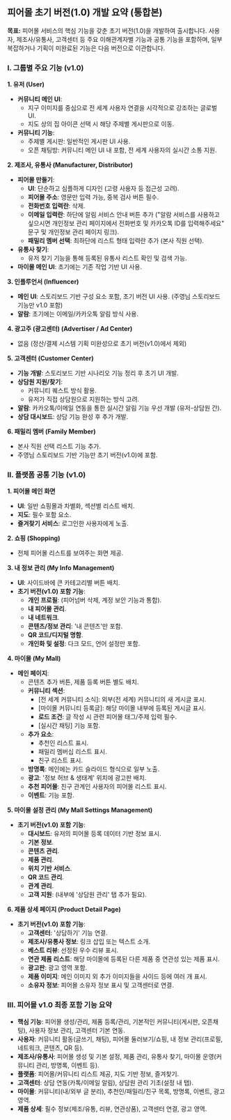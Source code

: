 ## 피어몰 초기 버전(1.0) 개발 요약 (통합본)

**목표:** 피어몰 서비스의 핵심 기능을 갖춘 초기 버전(1.0)을 개발하여 출시합니다. 사용자, 제조사/유통사, 고객센터 등 주요 이해관계자별 기능과 공통 기능을 포함하며, 일부 복잡하거나 기획이 미완료된 기능은 다음 버전으로 이관합니다.

### **I. 그룹별 주요 기능 (v1.0)**

**1. 유저 (User)**

*   **커뮤니티 메인 UI**:
    *   지구 이미지를 중심으로 전 세계 사용자 연결을 시각적으로 강조하는 글로벌 UI.
    *   지도 상의 집 아이콘 선택 시 해당 주제별 게시판으로 이동.
*   **커뮤니티 기능**:
    *   주제별 게시판: 일반적인 게시판 UI 사용.
    *   오픈 채팅방: 커뮤니티 메인 UI 내 포함, 전 세계 사용자의 실시간 소통 지원.

**2. 제조사, 유통사 (Manufacturer, Distributor)**

*   **피어몰 만들기**:
    *   **UI**: 단순하고 심플하게 디자인 (고령 사용자 등 접근성 고려).
    *   **피어몰 주소**: 영문만 입력 가능, 중복 검사 버튼 필수.
    *   **전화번호 입력란**: 삭제.
    *   **이메일 입력란**: 하단에 알림 서비스 안내 버튼 추가 ("알람 서비스를 사용하고 싶으시면 개인정보 관리 페이지에서 전화번호 및 카카오톡 ID를 입력해주세요" 문구 및 개인정보 관리 페이지 링크).
    *   **패밀리 멤버 선택**: 최하단에 리스트 형태 입력란 추가 (본사 직원 선택).
*   **유통사 찾기**:
    *   유저 찾기 기능을 통해 등록된 유통사 리스트 확인 및 검색 가능.
*   **마이몰 메인 UI**: 초기에는 기존 작업 기반 UI 사용.

**3. 인플루언서 (Influencer)**

*   **메인 UI**: 스토리보드 기반 구성 요소 포함, 초기 버전 UI 사용. (주영님 스토리보드 기능만 v1.0 포함)
*   **알람**: 초기에는 이메일/카카오톡 알림 방식 사용.

**4. 광고주 (광고센터) (Advertiser / Ad Center)**

*   없음 (정산/결제 시스템 기획 미완성으로 초기 버전(v1.0)에서 제외)

**5. 고객센터 (Customer Center)**

*   **기능 개발**: 스토리보드 기반 시나리오 기능 정리 후 초기 UI 개발.
*   **상담원 지원/찾기**:
    *   커뮤니티 퀘스트 방식 활용.
    *   유저가 직접 상담원으로 지원하는 방식 고려.
*   **알람**: 카카오톡/이메일 연동을 통한 실시간 알림 기능 우선 개발 (유저-상담원 간).
*   **상담 대시보드**: 상담 기능 완성 후 추가 개발.

**6. 패밀리 멤버 (Family Member)**

*   본사 직원 선택 리스트 기능 추가.
*   주영님 스토리보드 기반 기능만 초기 버전(v1.0)에 포함.

### **II. 플랫폼 공통 기능 (v1.0)**

**1. 피어몰 메인 화면**

*   **UI**: 일반 쇼핑몰과 차별화, 섹션별 리스트 배치.
*   **지도**: 필수 포함 요소.
*   **즐겨찾기 서비스**: 로그인한 사용자에게 노출.

**2. 쇼핑 (Shopping)**

*   전체 피어몰 리스트를 보여주는 화면 제공.

**3. 내 정보 관리 (My Info Management)**

*   **UI**: 사이드바에 큰 카테고리별 버튼 배치.
*   **초기 버전(v1.0) 포함 기능**:
    *   **개인 프로필**: (피어넘버 삭제, 계정 보안 기능과 통합).
    *   **내 피어몰 관리**.
    *   **내 네트워크**.
    *   **콘텐츠/정보 관리**: '내 콘텐츠'만 포함.
    *   **QR 코드/디지털 명함**.
    *   **개인화 및 설정**: 다크 모드, 언어 설정만 포함.

**4. 마이몰 (My Mall)**

*   **메인 페이지**:
    *   콘텐츠 추가 버튼, 제품 등록 버튼 별도 배치.
    *   **커뮤니티 섹션**:
        *   [전 세계 커뮤니티 소식]: 외부(전 세계) 커뮤니티의 새 게시글 표시.
        *   [마이몰 커뮤니티 등록글]: 해당 마이몰 내부에 등록된 게시글 표시.
        *   **로드 조건**: 글 작성 시 관련 피어몰 태그/주제 입력 필수.
        *   [실시간 채팅] 기능 포함.
    *   **추가 요소**:
        *   추천인 리스트 표시.
        *   패밀리 멤버십 리스트 표시.
        *   친구 리스트 표시.
    *   **방명록**: 메인에는 카드 슬라이드 형식으로 일부 노출.
    *   **광고**: '정보 허브 & 생태계' 위치에 광고판 배치.
    *   **추천 피어몰**: 친구 관계인 사용자의 피어몰 리스트 표시.
    *   **이벤트**: 기능 포함.

**5. 마이몰 설정 관리 (My Mall Settings Management)**

*   **초기 버전(v1.0) 포함 기능**:
    *   **대시보드**: 유저의 피어몰 등록 데이터 기반 정보 표시.
    *   **기본 정보**.
    *   **콘텐츠 관리**.
    *   **제품 관리**.
    *   **위치 기반 서비스**.
    *   **QR 코드 관리**.
    *   **관계 관리**.
    *   **고객 지원**: (내부에 '상담원 관리' 탭 추가 필요).

**6. 제품 상세 페이지 (Product Detail Page)**

*   **초기 버전(v1.0) 포함 기능**:
    *   **고객센터**: '상담하기' 기능 연결.
    *   **제조사/유통사 정보**: 링크 삽입 또는 텍스트 소개.
    *   **베스트 리뷰**: 선정된 우수 리뷰 표시.
    *   **연관 제품 리스트**: 해당 마이몰에 등록된 다른 제품 중 연관성 있는 제품 표시.
    *   **광고판**: 광고 영역 포함.
    *   **제품 이미지**: 메인 이미지 외 추가 이미지들을 사이드 등에 여러 개 표시.
    *   **소유자 정보**: 피어몰 소유자 정보 표시 및 고객센터로 연결.

### **III. 피어몰 v1.0 최종 포함 기능 요약**

*   **핵심 기능**: 피어몰 생성/관리, 제품 등록/관리, 기본적인 커뮤니티(게시판, 오픈채팅), 사용자 정보 관리, 고객센터 기본 연동.
*   **사용자**: 커뮤니티 활동(글쓰기, 채팅), 피어몰 둘러보기/쇼핑, 내 정보 관리(프로필, 네트워크, 콘텐츠, QR 등).
*   **제조사/유통사**: 피어몰 생성 및 기본 설정, 제품 관리, 유통사 찾기, 마이몰 운영(커뮤니티 관리, 방명록, 이벤트 등).
*   **플랫폼**: 피어몰/커뮤니티 리스트 제공, 지도 기반 정보, 즐겨찾기.
*   **고객센터**: 상담 연동(카톡/이메일 알림), 상담원 관리 기초(설정 내 탭).
*   **마이몰**: 커뮤니티(내/외부 글 분리), 추천인/패밀리/친구 목록, 방명록, 이벤트, 광고 영역.
*   **제품 상세**: 필수 정보(제조/유통, 리뷰, 연관상품), 고객센터 연결, 광고 영역.